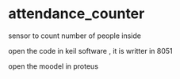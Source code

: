 # attendance_counter
sensor to count number of people inside

open the code in keil software , it is writter in 8051

open the moodel in proteus
